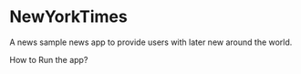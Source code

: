 # NewYorkTimes
A news sample news app to provide users with later new around the world.

How to Run the app?

